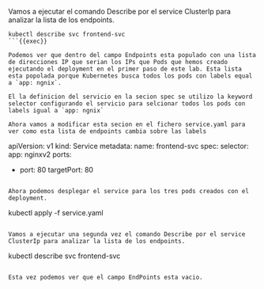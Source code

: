 Vamos a ejecutar el comando Describe por el service ClusterIp para analizar la lista de los endpoints. 

```
kubectl describe svc frontend-svc
```{{exec}}

Podemos ver que dentro del campo Endpoints esta populado con una lista de direcciones IP que serian los IPs que Pods que hemos creado ejecutando el deployment en el primer paso de este lab. Esta lista esta popolada porque Kubernetes busca todos los pods con labels equal a `app: ngnix`. 

El la definicion del servicio en la secion spec se utilizo la keyword selector configurando el servicio para selcionar todos los pods con labels igual a `app: ngnix`

Ahora vamos a modificar esta secion en el fichero service.yaml para ver como esta lista de endpoints cambia sobre las labels

```
apiVersion: v1
kind: Service
metadata:
  name: frontend-svc
spec:
  selector:
    app: nginxv2
  ports:
  - port: 80
    targetPort: 80
```{{copy}}

Ahora podemos desplegar el service para los tres pods creados con el deployment.

```
kubectl apply -f service.yaml
```{{exec}}

Vamos a ejecutar una segunda vez el comando Describe por el service ClusterIp para analizar la lista de los endpoints. 

```
kubectl describe svc frontend-svc
```{{exec}}

Esta vez podemos ver que el campo EndPoints esta vacio. 